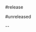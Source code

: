 <!-- Learn how to maintain this file at https://gitlab.com/better-projects/publisher-fse/publisher-core/packages/-/blob/main/README.md#maintaining-changelogs. -->

#release

#unreleased

--
